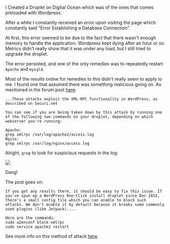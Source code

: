 I Created a Droplet on Digital Ocean which was of the ones that comes preloaded with Wordpress. 

After a while I constantly received an error upon visiting the page which constantly said "Error Establishing a Database Connection". 

At first, this error seemed to be due to the fact that there wasn't enough memory to handle the application. Wordpress kept dying after an hour or so. Metrics didn't really show that it was under any load, but I still tried to upgrade the droplet. 

The error persisted, and one of the only remedies was to repeatedly restart `Apache` and `mysqld`. 

Most of the results online for remedies to this didn't really seem to apply to me. I found one that assumed there was something malicious going on. As mentioned in the forum post [here](https://www.digitalocean.com/community/questions/error-establishing-a-database-connection-wordpress):

```
...These attacks exploit the XML-RPC functionality in WordPress, as described on Securi.net

You can see if you are being taken down by this attack by running one of the following two commands on your droplet, depending on which webserver you're running:

Apache:
grep xmlrpc /var/log/apache2/access.log
Nginx:
grep xmlrpc /var/log/nginx/access.log
```

Alright, `grep` to look for suspicious requests in the log: 

<img src="/content/images/2017/logoutput.png"></img>

Dang!

The post goes on:
```
If you get any results there, it should be easy to fix this issue. If you've spun up a WordPress One-Click install droplet since Dec 2015, there's a small config file which you can enable to block such attacks. We don't enable it by default because it breaks some commonly used plugins (like Jetpack).... 

Here are the commands:
sudo a2enconf block-xmlrpc
sudo service apache2 restart
```

See more info on this method of attack [here](https://www.digitalocean.com/community/tutorials/how-to-protect-wordpress-from-xml-rpc-attacks-on-ubuntu-14-04).